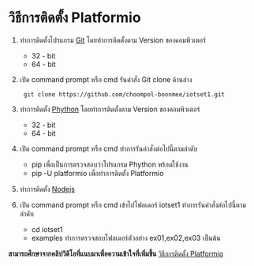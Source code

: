 # วิธีการติดตั้ง Platformio
1. ทำการติดตั้งโปรแกรม [Git](https://git-scm.com/download/win) โดยทำการติดตั้งตาม Version ของคอมพิวเตอร์
    * 32 - bit
    * 64 - bit
3. เปิด command prompt หรือ cmd รันคำสั่ง Git clone ด้านล่าง
          
        git clone https://github.com/choompol-boonmee/iotset1.git
3. ทำการติดตั้ง [Phython](https://www.python.org/downloads/) โดยทำการติดตั้งตาม Version ของคอมพิวเตอร์
    * 32 - bit
    * 64 - bit
4. เปิด command prompt หรือ cmd ทำการรันคำสั่งต่อไปนี้ตามลำดับ
    * pip  เพื่อเป็นการตรวจสอบว่าโปรแกรม Phython พร้อมใช้งาน
    * pip -U platformio เพื่อทำการติดตั้ง Platformio
6. ทำการติดตั้ง [Nodejs](https://nodejs.org/en/download/)
7. เปิด command prompt หรือ cmd เข้าไปโฟลเดอร์ iotset1 ทำการรันคำสั่งต่อไปนี้ตามลำดับ
   * cd iotset1
   * examples ทำการตรวจสอบโฟลเดอร์ตัวอย่าง ex01,ex02,ex03 เป็นต้น
   
   
**สามารถศึกษาจากคลิปวิดิโอที่แนบมาเพื่อความเข้าใจที่เพิ่มขึ้น** [วิธีการติดตั้ง Platformio](https://www.youtube.com/watch?v=9aF0upI9Gic)


